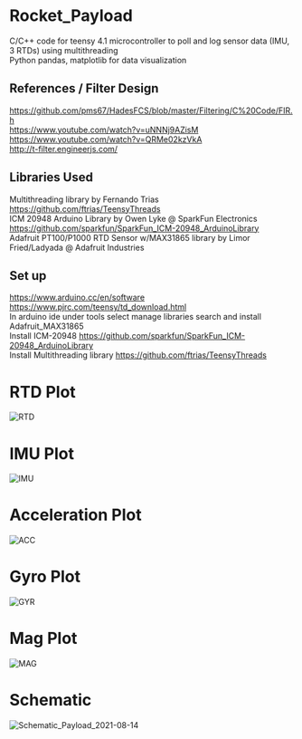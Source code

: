 # Rocket_Payload
C/C++ code for teensy 4.1 microcontroller to poll and log sensor data (IMU, 3 RTDs) using multithreading   
Python pandas, matplotlib for data visualization  

## References / Filter Design  
https://github.com/pms67/HadesFCS/blob/master/Filtering/C%20Code/FIR.h  
https://www.youtube.com/watch?v=uNNNj9AZisM  
https://www.youtube.com/watch?v=QRMe02kzVkA  
http://t-filter.engineerjs.com/  

## Libraries Used 
Multithreading library by Fernando Trias https://github.com/ftrias/TeensyThreads  
ICM 20948 Arduino Library by Owen Lyke @ SparkFun Electronics  https://github.com/sparkfun/SparkFun_ICM-20948_ArduinoLibrary  
Adafruit PT100/P1000 RTD Sensor w/MAX31865 library by Limor Fried/Ladyada @ Adafruit Industries  

## Set up
https://www.arduino.cc/en/software  
https://www.pjrc.com/teensy/td_download.html  
In arduino ide under tools select manage libraries search and install Adafruit_MAX31865  
Install ICM-20948 https://github.com/sparkfun/SparkFun_ICM-20948_ArduinoLibrary  
Install Multithreading library https://github.com/ftrias/TeensyThreads  




# RTD Plot 
![RTD](https://user-images.githubusercontent.com/33404359/129466876-585bf53b-315d-4299-883d-0c9c754bc83a.JPG)

# IMU Plot
![IMU](https://user-images.githubusercontent.com/33404359/129467033-4e8aa38c-db83-4ecd-926f-7d3d571b0804.jpg)

# Acceleration Plot 
![ACC](https://user-images.githubusercontent.com/33404359/129467042-5e4564a6-8920-44d4-bbf5-e866baaaad65.JPG)

# Gyro Plot 
![GYR](https://user-images.githubusercontent.com/33404359/129467062-f5bd9b1b-12a0-4f54-b63e-1ebc8cd224ec.jpg)

# Mag Plot
![MAG](https://user-images.githubusercontent.com/33404359/129467082-6518a433-2a82-4ee8-b767-40426fbdc436.jpg)

# Schematic 
![Schematic_Payload_2021-08-14](https://user-images.githubusercontent.com/33404359/129466893-313b346b-e958-4478-bb6f-6e1c83d26b1c.png)



